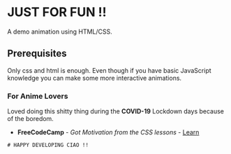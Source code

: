 # JUST FOR FUN !!

A demo animation using HTML/CSS.
## Prerequisites

Only css and html is enough. Even though if you have basic JavaScript knowledge you can make some more interactive animations.

### For Anime Lovers

Loved doing this shitty thing during the **COVID-19** Lockdown days because of the boredom.
* **FreeCodeCamp** - *Got Motivation from the CSS lessons* - [Learn](https://www.freecodecamp.org/learn/)


```
# HAPPY DEVELOPING CIAO !!
```
